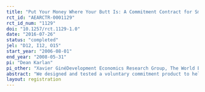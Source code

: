 ```yaml
---
title: "Put Your Money Where Your Butt Is: A Commitment Contract for Smoking Cessation"
rct_id: "AEARCTR-0001129"
rct_id_num: "1129"
doi: "10.1257/rct.1129-1.0"
date: "2016-07-26"
status: "completed"
jel: "D12, I12, O15"
start_year: "2006-08-01"
end_year: "2008-05-31"
pi: "Dean Karlan"
pi_other: "Xavier GinéDevelopment Economics Research Group, The World Bank"
abstract: "We designed and tested a voluntary commitment product to help smokers quit smoking. The product (CARES) offered smokers a savings account in which they deposit funds for six months, after which they take a urine test for nicotine and cotinine. If they pass, their money is returned; otherwise, their money is forfeited to charity. Of smokers offered CARES, 11 percent took up, and smokers randomly offered CARES were 3 percentage points more likely to pass the 6-month test than the control group. More importantly, this effect persisted in surprise tests at 12 months, indicating that CARES produced lasting smoking cessation."
layout: registration
---
```


